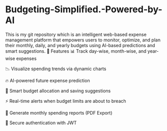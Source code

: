# Budgeting-Simplified.-Powered-by-AI
This is my git repository which is an intelligent web-based expense management platform that empowers users to monitor, optimize, and plan their monthly, daily, and yearly budgets using AI-based predictions and smart suggestions.
🚀 Features
📊 Track day-wise, month-wise, and year-wise expenses

📉 Visualize spending trends via dynamic charts

🔥 AI-powered future expense prediction

🎯 Smart budget allocation and saving suggestions

⚡ Real-time alerts when budget limits are about to breach

📑 Generate monthly spending reports (PDF Export)

🔐 Secure authentication with JWT
